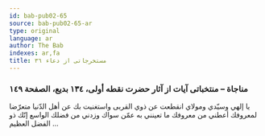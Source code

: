 ```yaml
---
id: bab-pub02-65
source: bab-pub02-65-ar
type: original
language: ar
author: The Bab
indexes: ar,fa
title: مستخرجاتى از دعاء ۳٦
---
```

### مناجاة – منتخباتى آيات از آثار حضرت نقطه أولى، ۱۳٤ بديع، الصفحة ۱٤۹

يا إلهي وسيّدي ومولاي انقطعت عن ذوي القربى واستغنيت بك عن أهل الدّنيا متعرّضا لمعروفك أعطني من معروفك ما تعينني به عمّن سواك وزدني من فضلك الواسع إنّك ذو الفضل العظيم ...
